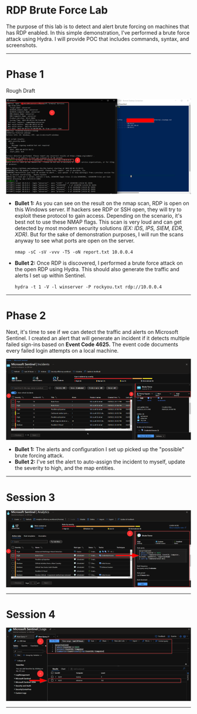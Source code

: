 # RDP Brute Force Lab

The purpose of this lab is to detect and alert brute forcing on machines that has RDP enabled. In this simple demonstration, I've performed a brute force attack using Hydra. I will provide POC that includes commands, syntax, and screenshots. 



***

# Phase 1 

Rough Draft

![alt text](https://github.com/nguyentimmy/azure-lab/blob/main/Azure%20Pen%20Testing/RDP%20Brute%20Force/Pictures/1.%20rdp%20bf.png)

- **Bullet 1:** As you can see on the result on the nmap scan, RDP is open on this Windows server. If hackers see RDP or SSH open, they will try to exploit these protocol to gain access. Depending on the scenario, it's best not to use these NMAP flags. This scan is very loud and can get detected by most modern security solutions *(EX: IDS, IPS, SIEM, EDR, XDR)*. But for the sake of demonstration purposes, I will run the scans anyway to see what ports are open on the server.
  ```
  nmap -sC -sV -vvv -T5 -oN report.txt 10.0.0.4
  ```

- **Bullet 2:** Once RDP is discovered, I performed a brute force attack on the open RDP using Hydra. This should also generate the traffic and alerts I set up within Sentinel.
   ```
   hydra -t 1 -V -l winserver -P rockyou.txt rdp://10.0.0.4
   ```
   

***


# Phase 2

Next, it's time to see if we can detect the traffic and alerts on Microsoft Sentinel. I created an alert that will generate an incident if it detects multiple failed sign-ins based on **Event Code 4625.** The event code documents every failed login attempts on a local machine.

![alt text](https://github.com/nguyentimmy/azure-lab/blob/main/Azure%20Pen%20Testing/RDP%20Brute%20Force/Pictures/2.%20rdp%20bf.png)

- **Bullet 1:** The alerts and configuration I set up picked up the "possible" brute forcing attack.
- **Bullet 2:** I've set the alert to auto-assign the incident to myself, update the severity to high, and the map entities. 


***


# Session 3

![alt text](https://github.com/nguyentimmy/azure-lab/blob/main/Azure%20Pen%20Testing/RDP%20Brute%20Force/Pictures/3.%20rdp%20bf.png)

***

# Session 4

![alt text](https://github.com/nguyentimmy/azure-lab/blob/main/Azure%20Pen%20Testing/RDP%20Brute%20Force/Pictures/4.%20rdp%20bf.png)

***

